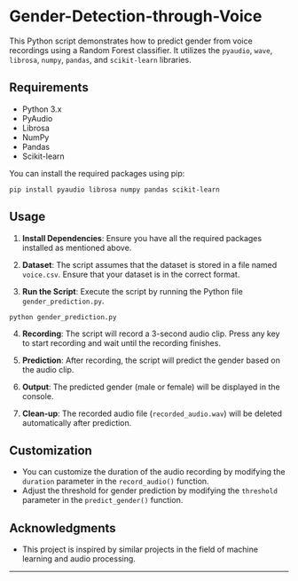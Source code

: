 # Gender-Detection-through-Voice

This Python script demonstrates how to predict gender from voice recordings using a Random Forest classifier. It utilizes the `pyaudio`, `wave`, `librosa`, `numpy`, `pandas`, and `scikit-learn` libraries.

## Requirements

- Python 3.x
- PyAudio
- Librosa
- NumPy
- Pandas
- Scikit-learn

You can install the required packages using pip:

```
pip install pyaudio librosa numpy pandas scikit-learn
```

## Usage

1. **Install Dependencies**: Ensure you have all the required packages installed as mentioned above.
   
2. **Dataset**: The script assumes that the dataset is stored in a file named `voice.csv`. Ensure that your dataset is in the correct format.

3. **Run the Script**: Execute the script by running the Python file `gender_prediction.py`.

```
python gender_prediction.py
```

4. **Recording**: The script will record a 3-second audio clip. Press any key to start recording and wait until the recording finishes.

5. **Prediction**: After recording, the script will predict the gender based on the audio clip.

6. **Output**: The predicted gender (male or female) will be displayed in the console.

7. **Clean-up**: The recorded audio file (`recorded_audio.wav`) will be deleted automatically after prediction.

## Customization

- You can customize the duration of the audio recording by modifying the `duration` parameter in the `record_audio()` function.
- Adjust the threshold for gender prediction by modifying the `threshold` parameter in the `predict_gender()` function.


## Acknowledgments

- This project is inspired by similar projects in the field of machine learning and audio processing.

---
